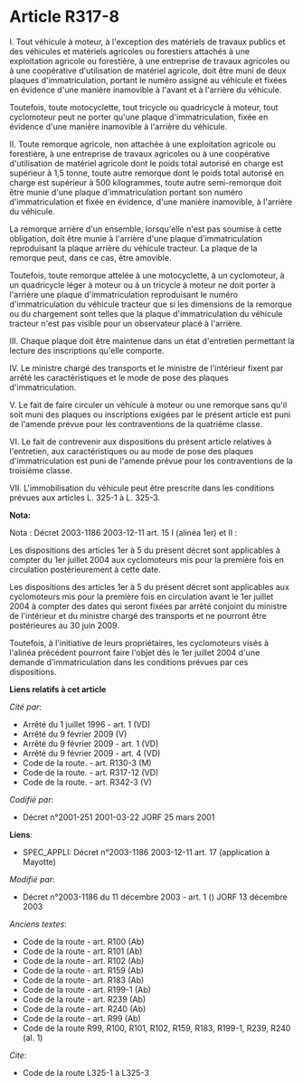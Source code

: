 # Article R317-8

I. Tout véhicule à moteur, à l'exception des matériels de travaux publics et des véhicules et matériels agricoles ou
forestiers attachés à une exploitation agricole ou forestière, à une entreprise de travaux agricoles ou à une coopérative
d'utilisation de matériel agricole, doit être muni de deux plaques d'immatriculation, portant le numéro assigné au véhicule
et fixées en évidence d'une manière inamovible à l'avant et à l'arrière du véhicule.

Toutefois, toute motocyclette, tout tricycle ou quadricycle à moteur, tout cyclomoteur peut ne porter qu'une plaque
d'immatriculation, fixée en évidence d'une manière inamovible à l'arrière du véhicule.

II. Toute remorque agricole, non attachée à une exploitation agricole ou forestière, à une entreprise de travaux agricoles ou
à une coopérative d'utilisation de matériel agricole dont le poids total autorisé en charge est supérieur à 1,5 tonne, toute
autre remorque dont le poids total autorisé en charge est supérieur à 500 kilogrammes, toute autre semi-remorque doit être
munie d'une plaque d'immatriculation portant son numéro d'immatriculation et fixée en évidence, d'une manière inamovible, à
l'arrière du véhicule.

La remorque arrière d'un ensemble, lorsqu'elle n'est pas soumise à cette obligation, doit être munie à l'arrière d'une plaque
d'immatriculation reproduisant la plaque arrière du véhicule tracteur. La plaque de la remorque peut, dans ce cas, être
amovible.

Toutefois, toute remorque attelée à une motocyclette, à un cyclomoteur, à un quadricycle léger à moteur ou à un tricycle à
moteur ne doit porter à l'arrière une plaque d'immatriculation reproduisant le numéro d'immatriculation du véhicule tracteur
que si les dimensions de la remorque ou du chargement sont telles que la plaque d'immatriculation du véhicule tracteur n'est
pas visible pour un observateur placé à l'arrière.

III. Chaque plaque doit être maintenue dans un état d'entretien permettant la lecture des inscriptions qu'elle comporte.

IV. Le ministre chargé des transports et le ministre de l'intérieur fixent par arrêté les caractéristiques et le mode de pose
des plaques d'immatriculation.

V. Le fait de faire circuler un véhicule à moteur ou une remorque sans qu'il soit muni des plaques ou inscriptions exigées
par le présent article est puni de l'amende prévue pour les contraventions de la quatrième classe.

VI. Le fait de contrevenir aux dispositions du présent article relatives à l'entretien, aux caractéristiques ou au mode de
pose des plaques d'immatriculation est puni de l'amende prévue pour les contraventions de la troisième classe.

VII. L'immobilisation du véhicule peut être prescrite dans les conditions prévues aux articles L. 325-1 à L. 325-3.

**Nota:**

Nota : Décret 2003-1186 2003-12-11 art. 15 I (alinéa 1er) et II :

Les dispositions des articles 1er à 5 du présent décret sont applicables à compter du 1er juillet 2004 aux cyclomoteurs mis
pour la première fois en circulation postérieurement à cette date.

Les dispositions des articles 1er à 5 du présent décret sont applicables aux cyclomoteurs mis pour la première fois en
circulation avant le 1er juillet 2004 à compter des dates qui seront fixées par arrêté conjoint du ministre de l'intérieur et
du ministre chargé des transports et ne pourront être postérieures au 30 juin 2009.

Toutefois, à l'initiative de leurs propriétaires, les cyclomoteurs visés à l'alinéa précédent pourront faire l'objet dès le
1er juillet 2004 d'une demande d'immatriculation dans les conditions prévues par ces dispositions.

**Liens relatifs à cet article**

_Cité par_:

  - Arrêté du 1 juillet 1996 - art. 1 (VD)
  - Arrêté du 9 février 2009 (V)
  - Arrêté du 9 février 2009 - art. 1 (VD)
  - Arrêté du 9 février 2009 - art. 4 (VD)
  - Code de la route. - art. R130-3 (M)
  - Code de la route. - art. R317-12 (VD)
  - Code de la route. - art. R342-3 (V)

_Codifié par_:

  - Décret n°2001-251 2001-03-22 JORF 25 mars 2001

**Liens**:

  - SPEC_APPLI: Décret n°2003-1186 2003-12-11 art. 17 (application à Mayotte)

_Modifié par_:

  - Décret n°2003-1186 du 11 décembre 2003 - art. 1 () JORF 13 décembre 2003

_Anciens textes_:

  - Code de la route - art. R100 (Ab)
  - Code de la route - art. R101 (Ab)
  - Code de la route - art. R102 (Ab)
  - Code de la route - art. R159 (Ab)
  - Code de la route - art. R183 (Ab)
  - Code de la route - art. R199-1 (Ab)
  - Code de la route - art. R239 (Ab)
  - Code de la route - art. R240 (Ab)
  - Code de la route - art. R99 (Ab)
  - Code de la route R99, R100, R101, R102, R159, R183, R199-1, R239, R240 (al. 1)

_Cite_:

  - Code de la route L325-1 à L325-3
